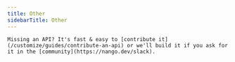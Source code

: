 ```yaml
---
title: Other
sidebarTitle: Other
---
```



    Missing an API? It's fast & easy to [contribute it](/customize/guides/contribute-an-api) or we'll build it if you ask for
    it in the [community](https://nango.dev/slack).



    
    
    
    
    
    
    
    
    
    
    
    
    
    
    
    
    
    
    
    
    
    
    
    
    
    
    

